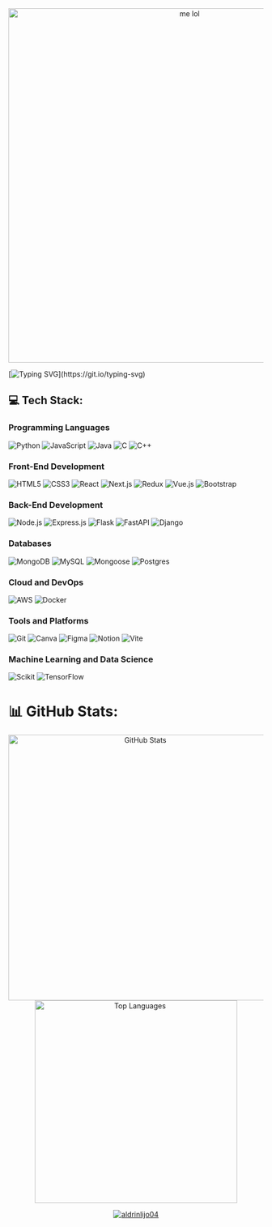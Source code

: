 

<div align="center">
  <img src="https://i.pinimg.com/736x/28/3b/7d/283b7d4ba51e2674d0b192b26353bc28.jpg" alt="me lol" width="700px">
</div>

[![Typing SVG](https://readme-typing-svg.herokuapp.com?color=%2336BCF7&lines=Hi,+This+is+Sabitha!!;I+do+FSD,+ML,+NLP,+CV,+GenAI+etc;I+love+building+brainrot+projects!!)](https://git.io/typing-svg)


## 💻 Tech Stack:

### Programming Languages
![Python](https://img.shields.io/badge/python-3670A0?style=for-the-badge&logo=python&logoColor=ffdd54)
![JavaScript](https://img.shields.io/badge/javascript-%23323330.svg?style=for-the-badge&logo=javascript&logoColor=%23F7DF1E)
![Java](https://img.shields.io/badge/java-%23ED8B00.svg?style=for-the-badge&logo=openjdk&logoColor=white)
![C](https://img.shields.io/badge/c-%2300599C.svg?style=for-the-badge&logo=c&logoColor=white)
![C++](https://img.shields.io/badge/c++-%2300599C.svg?style=for-the-badge&logo=c%2B%2B&logoColor=white)

### Front-End Development
![HTML5](https://img.shields.io/badge/html5-%23E34F26.svg?style=for-the-badge&logo=html5&logoColor=white)
![CSS3](https://img.shields.io/badge/css3-%231572B6.svg?style=for-the-badge&logo=css3&logoColor=white)
![React](https://img.shields.io/badge/React-61DAFB.svg?style=for-the-badge&logo=React&logoColor=black)
![Next.js](https://img.shields.io/badge/Next.js-black?style=for-the-badge&logo=next.js&logoColor=white)
![Redux](https://img.shields.io/badge/Redux-764ABC?style=for-the-badge&logo=redux&logoColor=fff)
![Vue.js](https://img.shields.io/badge/Vue.js-4FC08D?style=for-the-badge&logo=vuedotjs&logoColor=fff)
![Bootstrap](https://img.shields.io/badge/Bootstrap-7952B3?style=for-the-badge&logo=bootstrap&logoColor=fff)

### Back-End Development
![Node.js](https://img.shields.io/badge/Node.js-339933?style=for-the-badge&logo=nodedotjs&logoColor=white)
![Express.js](https://img.shields.io/badge/express.js-%23404d59.svg?style=for-the-badge&logo=express&logoColor=%2361DAFB)
![Flask](https://img.shields.io/badge/flask-%23000.svg?style=for-the-badge&logo=flask&logoColor=white)
![FastAPI](https://img.shields.io/badge/FastAPI-009485.svg?style=for-the-badge&logo=fastapi&logoColor=white)
![Django](https://img.shields.io/badge/Django-%23092E20.svg?style=for-the-badge&logo=django&logoColor=white)

### Databases
![MongoDB](https://img.shields.io/badge/MongoDB-%234ea94b.svg?style=for-the-badge&logo=mongodb&logoColor=white)
![MySQL](https://img.shields.io/badge/mysql-4479A1.svg?style=for-the-badge&logo=mysql&logoColor=white)
![Mongoose](https://img.shields.io/badge/Mongoose-880000.svg?style=for-the-badge&logo=Mongoose&logoColor=white)
![Postgres](https://img.shields.io/badge/Postgres-%23316192.svg?style=for-the-badge&logo=postgresql&logoColor=white)

### Cloud and DevOps
![AWS](https://img.shields.io/badge/AWS-%23FF9900.svg?style=for-the-badge&logo=amazon-aws&logoColor=white)
![Docker](https://img.shields.io/badge/Docker-2496ED?style=for-the-badge&logo=docker&logoColor=fff)

### Tools and Platforms
![Git](https://img.shields.io/badge/Git-F05032?style=for-the-badge&logo=git&logoColor=fff)
![Canva](https://img.shields.io/badge/Canva-%2300C4CC.svg?style=for-the-badge&logo=Canva&logoColor=white)
![Figma](https://img.shields.io/badge/Figma-F24E1E?style=for-the-badge&logo=figma&logoColor=white)
![Notion](https://img.shields.io/badge/Notion-000?style=for-the-badge&logo=notion&logoColor=fff)
![Vite](https://img.shields.io/badge/Vite-646CFF?style=for-the-badge&logo=vite&logoColor=fff)

### Machine Learning and Data Science
![Scikit](https://img.shields.io/badge/scikitlearn-F7931E.svg?style=for-the-badge&logo=scikit-learn&logoColor=white)
![TensorFlow](https://img.shields.io/badge/TensorFlow-FF6F00?style=for-the-badge&logo=TensorFlow&logoColor=white)


<h1>📊 GitHub Stats:</h1>

<div align="center" style="display: flex; flex-wrap: wrap; justify-content: center;">
  <img src="https://github-readme-stats.vercel.app/api?username=sabithapaulraj&theme=dracula&show_icons=true&hide_border=true&count_private=true" width="525" alt="GitHub Stats">
  <img src="https://github-readme-stats.vercel.app/api/top-langs/?username=sabithapaulraj&theme=dracula&show_icons=true&hide_border=true&layout=compact" width="400" alt="Top Languages">
</div>
<div align="center" style="display: flex; flex-wrap: wrap; justify-content: center;" >
<p> <a href="https://github.com/ryo-ma/github-profile-trophy"><img src="https://github-profile-trophy.vercel.app/?username=sabithapaulraj" alt="aldrinlijo04" /></a> </p>
</div>
